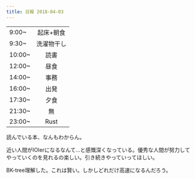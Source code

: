 ```yaml
---
title: 日報 2018-04-03
---
```


|||
|:-|:-:|
|9:00~|起床+朝食|
|9:30~|洗濯物干し|
|10:00~|読書|
|12:00~|昼食|
|14:00~|事務|
|16:00~|出発|
|17:30~|夕食|
|21:30~|無|
|23:00~|Rust|

読んでいる本、なんもわからん。

近い人間がIOIerになるなんて...と感慨深くなっている。優秀な人間が努力して
やっていくのを見れるの楽しい。引き続きやっていってほしい。

BK-tree理解した。これは賢い。しかしどれだけ高速になるんだろう。

